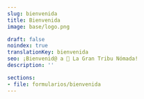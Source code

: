 ```yaml
---
slug: bienvenida
title: Bienvenida
image: base/logo.png

draft: false
noindex: true
translationKey: bienvenida
seo: ¡Bienvenid@ a 👣 La Gran Tribu Nómada!
description: ''

sections:
- file: formularios/bienvenida
---
```

